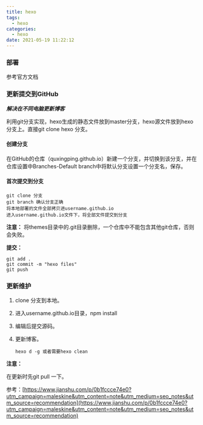 ```yaml
---
title: hexo
tags:
  - hexo
categories:
  - hexo
date: 2021-05-19 11:22:12
---
```


### 部署

参考官方文档

### 更新提交到GitHub

***解决在不同电脑更新博客***

利用git分支实现，hexo生成的静态文件放到master分支，hexo源文件放到hexo分支上。直接git clone hexo 分支。

#### 创建分支

在GitHub的仓库（quxingping.github.io）新建一个分支，并切换到该分支，并在仓库设置中Branches-Default branch中将默认分支设置一个分支名，保存。

#### 首次提交到分支

```shell
git clone 分支
git branch 确认分支正确
将本地部署的文件全部拷贝进username.github.io
进入username.github.io文件下，将全部文件提交到分支
```

**注意：**
将themes目录中的.git目录删除，一个仓库中不能包含其他git仓库，否则会失败。

**提交：**

```shell
git add .
git commit -m "hexo files"
git push
```

### 更新维护

1. clone 分支到本地。

2. 进入username.github.io目录，npm install 

3. 编辑后提交源码。

4. 更新博客。

   ```shell
   hexo d -g 或者需要hexo clean
   ```


**注意：**

在更新时先git pull 一下。



参考：[https://www.jianshu.com/p/0b1fccce74e0?utm_campaign=maleskine&utm_content=note&utm_medium=seo_notes&utm_source=recommendation](https://www.jianshu.com/p/0b1fccce74e0?utm_campaign=maleskine&utm_content=note&utm_medium=seo_notes&utm_source=recommendation)



